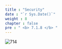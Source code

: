 ```yaml
---
title : "Security"
date : "`r Sys.Date()`"
weight : 8
chapter : false
pre : " <b> 7.1.8 </b> "
---
```


![714](/thedevops/images/7-projects/7.1-cquest/8.png?featherlight=false&width=90pc)
